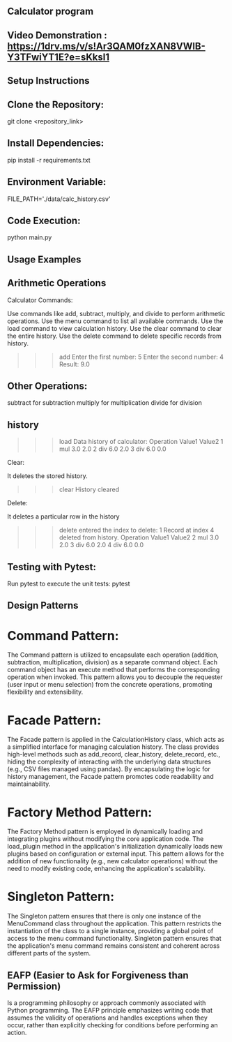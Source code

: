 ## Calculator program

## Video Demonstration : https://1drv.ms/v/s!Ar3QAM0fzXAN8VWlB-Y3TFwiYT1E?e=sKksl1

## Setup Instructions

## Clone the Repository:
git clone <repository_link>

## Install Dependencies:
pip install -r requirements.txt

## Environment Variable:
FILE_PATH='./data/calc_history.csv'

## Code Execution:
python main.py

## Usage Examples

## Arithmetic Operations
Calculator Commands:

Use commands like add, subtract, multiply, and divide to perform arithmetic operations.
Use the menu command to list all available commands.
Use the load command to view calculation history.
Use the clear command to clear the entire history.
Use the delete command to delete specific records from history.

>>> add
Enter the first number: 5
Enter the second number: 4
Result: 9.0

## Other Operations:

subtract for subtraction
multiply for multiplication
divide for division

## history

>>> load
Data history of calculator:  Operation  Value1  Value2
1   mul     3.0     2.0
2   div     6.0     2.0
3   div     6.0     0.0

Clear:

It deletes the stored history.
>>> clear
History cleared

Delete:

It deletes a particular row in the history
>>> delete
entered the index to delete: 1
Record at index 4 deleted from history.  Operation  Value1  Value2
2   mul     3.0     2.0
3   div     6.0     2.0
4   div     6.0     0.0

## Testing with Pytest:

Run pytest to execute the unit tests:
pytest

## Design Patterns
# Command Pattern:

The Command pattern is utilized to encapsulate each operation (addition, subtraction, multiplication, division) as a separate command object.
Each command object has an execute method that performs the corresponding operation when invoked.
This pattern allows you to decouple the requester (user input or menu selection) from the concrete operations, promoting flexibility and extensibility.

# Facade Pattern:

The Facade pattern is applied in the CalculationHistory class, which acts as a simplified interface for managing calculation history.
The class provides high-level methods such as add_record, clear_history, delete_record, etc., hiding the complexity of interacting with the underlying data structures (e.g., CSV files managed using pandas).
By encapsulating the logic for history management, the Facade pattern promotes code readability and maintainability.

# Factory Method Pattern:

The Factory Method pattern is employed in dynamically loading and integrating plugins without modifying the core application code.
The load_plugin method in the application's initialization dynamically loads new plugins based on configuration or external input.
This pattern allows for the addition of new functionality (e.g., new calculator operations) without the need to modify existing code, enhancing the application's scalability.

# Singleton Pattern:

The Singleton pattern ensures that there is only one instance of the MenuCommand class throughout the application.
This pattern restricts the instantiation of the class to a single instance, providing a global point of access to the menu command functionality.
Singleton pattern ensures that the application's menu command remains consistent and coherent across different parts of the system.

## EAFP (Easier to Ask for Forgiveness than Permission) 
Is a programming philosophy or approach commonly associated with Python programming. The EAFP principle emphasizes writing code that assumes the validity of operations and handles exceptions when they occur, rather than explicitly checking for conditions before performing an action. 